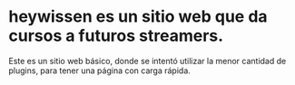 # heywissen es un sitio web que da cursos a futuros streamers.
Este es un sitio web básico, donde se intentó utilizar la menor cantidad de plugins, para tener una página con carga rápida.
